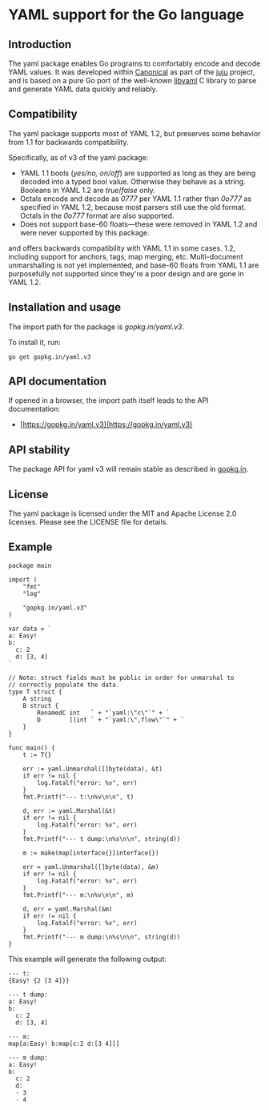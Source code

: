 # YAML support for the Go language

## Introduction

The yaml package enables Go programs to comfortably encode and decode YAML
values. It was developed within [Canonical](https://www.canonical.com) as
part of the [juju](https://juju.ubuntu.com) project, and is based on a
pure Go port of the well-known [libyaml](http://pyyaml.org/wiki/LibYAML)
C library to parse and generate YAML data quickly and reliably.

## Compatibility

The yaml package supports most of YAML 1.2, but preserves some behavior
from 1.1 for backwards compatibility.

Specifically, as of v3 of the yaml package:

- YAML 1.1 bools (_yes/no, on/off_) are supported as long as they are being
  decoded into a typed bool value. Otherwise they behave as a string. Booleans
  in YAML 1.2 are _true_/_false_ only.
- Octals encode and decode as _0777_ per YAML 1.1 rather than _0o777_
  as specified in YAML 1.2, because most parsers still use the old format.
  Octals in the _0o777_ format are also supported.
- Does not support base-60 floats—these were removed in YAML 1.2 and were
  never supported by this package.

and offers backwards
compatibility with YAML 1.1 in some cases.
1.2, including support for
anchors, tags, map merging, etc. Multi-document unmarshalling is not yet
implemented, and base-60 floats from YAML 1.1 are purposefully not
supported since they're a poor design and are gone in YAML 1.2.

## Installation and usage

The import path for the package is _gopkg.in/yaml.v3_.

To install it, run:

    go get gopkg.in/yaml.v3

## API documentation

If opened in a browser, the import path itself leads to the API documentation:

- [https://gopkg.in/yaml.v3](https://gopkg.in/yaml.v3)

## API stability

The package API for yaml v3 will remain stable as described in [gopkg.in](https://gopkg.in).

## License

The yaml package is licensed under the MIT and Apache License 2.0 licenses.
Please see the LICENSE file for details.

## Example

    package main

    import (
        "fmt"
        "log"

        "gopkg.in/yaml.v3"
    )

    var data = `
    a: Easy!
    b:
      c: 2
      d: [3, 4]
    `

    // Note: struct fields must be public in order for unmarshal to
    // correctly populate the data.
    type T struct {
        A string
        B struct {
            RenamedC int   ` + "`yaml:\"c\"`" + `
            D        []int ` + "`yaml:\",flow\"`" + `
        }
    }

    func main() {
        t := T{}

        err := yaml.Unmarshal([]byte(data), &t)
        if err != nil {
            log.Fatalf("error: %v", err)
        }
        fmt.Printf("--- t:\n%v\n\n", t)

        d, err := yaml.Marshal(&t)
        if err != nil {
            log.Fatalf("error: %v", err)
        }
        fmt.Printf("--- t dump:\n%s\n\n", string(d))

        m := make(map[interface{}]interface{})

        err = yaml.Unmarshal([]byte(data), &m)
        if err != nil {
            log.Fatalf("error: %v", err)
        }
        fmt.Printf("--- m:\n%v\n\n", m)

        d, err = yaml.Marshal(&m)
        if err != nil {
            log.Fatalf("error: %v", err)
        }
        fmt.Printf("--- m dump:\n%s\n\n", string(d))
    }

This example will generate the following output:

    --- t:
    {Easy! {2 [3 4]}}

    --- t dump:
    a: Easy!
    b:
      c: 2
      d: [3, 4]

    --- m:
    map[a:Easy! b:map[c:2 d:[3 4]]]

    --- m dump:
    a: Easy!
    b:
      c: 2
      d:
      - 3
      - 4
